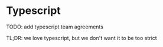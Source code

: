 # Typescript

TODO: add typescript team agreements

TL;DR: we love typescript, but we don't want it to be too strict
